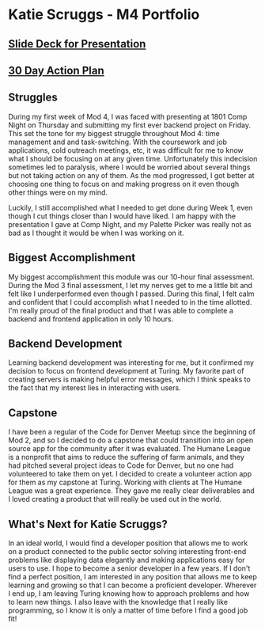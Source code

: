 # Katie Scruggs - M4 Portfolio

## [Slide Deck for Presentation](https://docs.google.com/presentation/d/1BBMmuWlLr0OI2Nc3cLLseyHT-FJiIpWrCJYrLIDYSGw/edit?usp=sharing)

## [30 Day Action Plan](https://gist.github.com/katiescruggs/8bf6bb081bb73e2af6716f2c12e943ce)

## Struggles

During my first week of Mod 4, I was faced with presenting at 1801 Comp Night on Thursday and submitting my first ever backend project on Friday. This set the tone for my biggest struggle throughout Mod 4: time management and and task-switching. With the coursework and job applications, cold outreach meetings, etc, it was difficult for me to know what I should be focusing on at any given time. Unfortunately this indecision sometimes led to paralysis, where I would be worried about several things but not taking action on any of them. As the mod progressed, I got better at choosing one thing to focus on and making progress on it even though other things were on my mind.

Luckily, I still accomplished what I needed to get done during Week 1, even though I cut things closer than I would have liked. I am happy with the presentation I gave at Comp Night, and my Palette Picker was really not as bad as I thought it would be when I was working on it.

## Biggest Accomplishment

My biggest accomplishment this module was our 10-hour final assessment. During the Mod 3 final assessment, I let my nerves get to me a little bit and felt like I underperformed even though I passed. During this final, I felt calm and confident that I could accomplish what I needed to in the time allotted. I'm really proud of the final product and that I was able to complete a backend and frontend application in only 10 hours.

## Backend Development

Learning backend development was interesting for me, but it confirmed my decision to focus on frontend development at Turing. My favorite part of creating servers is making helpful error messages, which I think speaks to the fact that my interest lies in interacting with users.

## Capstone

I have been a regular of the Code for Denver Meetup since the beginning of Mod 2, and so I decided to do a capstone that could transition into an open source app for the community after it was evaluated. The Humane League is a nonprofit that aims to reduce the suffering of farm animals, and they had pitched several project ideas to Code for Denver, but no one had volunteered to take them on yet. I decided to create a volunteer action app for them as my capstone at Turing. Working with clients at The Humane League was a great experience. They gave me really clear deliverables and I loved creating a product that will really be used out in the world.

## What's Next for Katie Scruggs?

In an ideal world, I would find a developer position that allows me to work on a product connected to the public sector solving interesting front-end problems like displaying data elegantly and making applications easy for users to use. I hope to become a senior developer in a few years. If I don't find a perfect position, I am interested in any position that allows me to keep learning and growing so that I can become a proficient developer. Wherever I end up, I am leaving Turing knowing how to approach problems and how to learn new things. I also leave with the knowledge that I really like programming, so I know it is only a matter of time before I find a good job fit!
